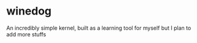 # winedog
An incredibly simple kernel, built as a learning tool for myself but I plan to add more stuffs
